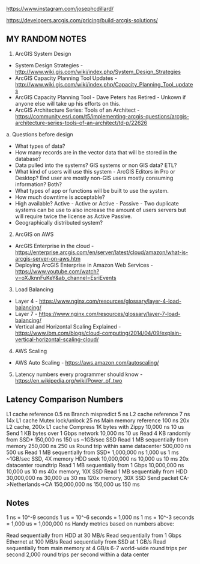 
https://www.instagram.com/josephcdillard/


https://developers.arcgis.com/pricing/build-arcgis-solutions/







## MY RANDOM NOTES
1) ArcGIS System Design
* System Design Strategies - http://www.wiki.gis.com/wiki/index.php/System_Design_Strategies
* ArcGIS Capacity Planning Tool Updates - http://www.wiki.gis.com/wiki/index.php/Capacity_Planning_Tool_updates
* ArcGIS Capacity Planning Tool - Dave Peters has Retired - Unkown if anyone else will take up his efforts on this. 
* ArcGIS Architecture Series: Tools of an Architect - https://community.esri.com/t5/implementing-arcgis-questions/arcgis-architecture-series-tools-of-an-architect/td-p/22626

a. Questions before design
* What types of data? 
* How many records are in the vector data that will be stored in the database?
* Data pulled into the systems? GIS systems or non GIS data? ETL?
* What kind of users will use this system - ArcGIS Editors in Pro or Desktop? End user are mostly non-GIS users mostly consuming information? Both?
* What types of app or functions will be built to use the system. 
* How much downtime is acceptable? 
* High available? Active - Active or Active - Passive - Two duplicate systems can be use to also increase the amount of users servers but will require twice the license as Active Passive. 
* Geographically distributed system?



2) ArcGIS on AWS 
* ArcGIS Enterprise in the cloud - https://enterprise.arcgis.com/en/server/latest/cloud/amazon/what-is-arcgis-server-on-aws.htm
* Deploying ArcGIS Enterprise in Amazon Web Services - https://www.youtube.com/watch?v=oXJknnFuKeY&ab_channel=EsriEvents

3) Load Balancing
* Layer 4 - https://www.nginx.com/resources/glossary/layer-4-load-balancing/
* Layer 7 - https://www.nginx.com/resources/glossary/layer-7-load-balancing/
* Vertical and Horizontal Scaling Explained - https://www.ibm.com/blogs/cloud-computing/2014/04/09/explain-vertical-horizontal-scaling-cloud/

4) AWS Scaling
* AWS Auto Scaling - https://aws.amazon.com/autoscaling/






5) Latency numbers every programmer should know - https://en.wikipedia.org/wiki/Power_of_two

Latency Comparison Numbers
--------------------------
L1 cache reference                           0.5 ns
Branch mispredict                            5   ns
L2 cache reference                           7   ns                      14x L1 cache
Mutex lock/unlock                           25   ns
Main memory reference                      100   ns                      20x L2 cache, 200x L1 cache
Compress 1K bytes with Zippy            10,000   ns       10 us
Send 1 KB bytes over 1 Gbps network     10,000   ns       10 us
Read 4 KB randomly from SSD*           150,000   ns      150 us          ~1GB/sec SSD
Read 1 MB sequentially from memory     250,000   ns      250 us
Round trip within same datacenter      500,000   ns      500 us
Read 1 MB sequentially from SSD*     1,000,000   ns    1,000 us    1 ms  ~1GB/sec SSD, 4X memory
HDD seek                            10,000,000   ns   10,000 us   10 ms  20x datacenter roundtrip
Read 1 MB sequentially from 1 Gbps  10,000,000   ns   10,000 us   10 ms  40x memory, 10X SSD
Read 1 MB sequentially from HDD     30,000,000   ns   30,000 us   30 ms 120x memory, 30X SSD
Send packet CA->Netherlands->CA    150,000,000   ns  150,000 us  150 ms

Notes
-----
1 ns = 10^-9 seconds
1 us = 10^-6 seconds = 1,000 ns
1 ms = 10^-3 seconds = 1,000 us = 1,000,000 ns
Handy metrics based on numbers above:

Read sequentially from HDD at 30 MB/s
Read sequentially from 1 Gbps Ethernet at 100 MB/s
Read sequentially from SSD at 1 GB/s
Read sequentially from main memory at 4 GB/s
6-7 world-wide round trips per second
2,000 round trips per second within a data center



<!---
JosephDillard/JosephDillard is a ✨ special ✨ repository because its `README.md` (this file) appears on your GitHub profile.
You can click the Preview link to take a look at your changes.
--->
